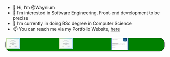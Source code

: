 - 👋 Hi, I’m @Waynium
- 👀 I’m interested in Software Engineering, Front-end development to be precise
- 🌱 I’m currently in doing BSc degree in Computer Science 
- 📫 You can reach me via my Portfolio Website, <a href="https://wandilenyembe.netlify.app/">here</a>

<div style="display:flex; flex-direction:row; gap:1.12rem; background:green; border:1px solid; border-radius: 1rem;" className="acheivements">
  <a href="https://www.hackerrank.com/certificates/111852cebf7a"><img width="30%" src="BasicJava.JPG" /></a>
  <a href="https://www.hackerrank.com/certificates/b8d9d237c58b"><img width="30%" src="BasicCSharp.JPG" /></a>
  <a href="https://github.com/Waynium/JPMorgan-Tech-Task3"><img width="31.85%" src="JPMorgan Certificate.png" /></a>
</div>


                                                            

<!---
Waynium/Waynium is a ✨ special ✨ repository because its `README.md` (this file) appears on your GitHub profile.
You can click the Preview link to take a look at your changes.
--->
